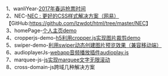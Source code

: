 1、wanliYear-[2017年春运抢票时间](https://lzwdot.github.io/html/wanliYear/index.html)   
2、NEC-[NEC : 更好的CSS样式解决方案（网易）](http://nec.netease.com/) 【GitHub:<https://github.com/lzwdot/html/tree/master/NEC>】  
3、homePage-[个人主页demo](https://lzwdot.github.io/html/homePage/index.html)       
4、cropperjs-demo-[h5利用cropper.js实现图片裁剪demo](https://lzwdot.github.io/html/cropperjs-demo/index.html)            
5、swiper-demo-[利用swiper动态创建图片预览效果（兼容移动端）](https://lzwdot.github.io/html/swiper-demo/index.html)     
6、audioplayerJs-[webapp音频播放插件audioplay.js](https://lzwdot.github.io/html/audioplayerJs/index.html)    
7、marquee-js-[js实现marquee文字无限滚动](https://lzwdot.github.io/html/marquee-js/index.html)        
8、cross-domain-js跨域几种解决方案   
